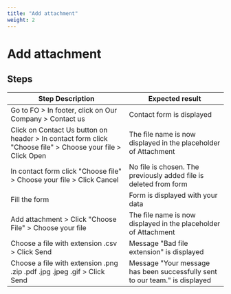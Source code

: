 ```yaml
---
title: "Add attachment"
weight: 2
---
```


# Add attachment
## Steps
| Step Description | Expected result |
| ----- | ----- |
| Go to FO > In footer, click on Our Company > Contact us | Contact form is displayed |
| Click on Contact Us button on header > In contact form click "Choose file" > Choose your file > Click Open | The file name is now displayed in the placeholder of Attachment |
| In contact form click "Choose file" > Choose your file > Click Cancel | No file is chosen. The previously added file is deleted from form |
| Fill the form | Form is displayed with your data |
| Add attachment > Click "Choose File" > Choose your file | The file name is now displayed in the placeholder of Attachment |
| Choose a file with extension .csv > Click Send | Message "Bad file extension" is displayed |
| Choose a file with extension .png .zip .pdf .jpg .jpeg .gif > Click Send | Message "Your message has been successfully sent to our team." is displayed |
